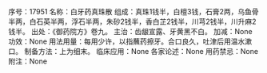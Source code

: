 序号：17951
名称：白牙药真珠散
组成：真珠1钱半，白檀3钱，石膏2两，乌鱼骨半两，白石英半两，浮石半两，朱砂2钱半，香白芷2钱半，川芎2钱半，川升麻2钱半。
出处：《御药院方》卷九。
主治：齿龈宣露、牙黄黑不白。
加减：None
功效：None
用法用量：每用少许，以指蘸药擦牙。合口良久，吐津后用温水漱口。
制备方法：上为细末。
临床应用：None
各家论述：None
用药禁忌：None
附注：None
